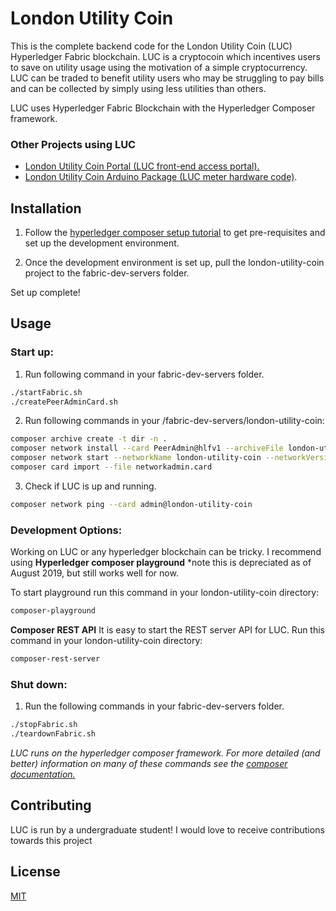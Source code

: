 # London Utility Coin

This is the complete backend code for the London Utility Coin (LUC) Hyperledger Fabric blockchain. LUC is a cryptocoin which incentives users to save on utility usage using the motivation of a simple cryptocurrency. LUC can be traded to benefit utility users who may be struggling to pay bills and can be collected by simply using less utilities than others.  

LUC uses Hyperledger Fabric Blockchain with the Hyperledger Composer framework.

### Other Projects using LUC
-  [London Utility Coin Portal (LUC front-end access portal).](https://github.com/eklass3/LUC-Console)
- [London Utility Coin Arduino Package (LUC meter hardware code)](https://github.com/eklass3/LUC-Arduino).

## Installation

1. Follow the [hyperledger composer setup tutorial](https://hyperledger.github.io/composer/latest/installing/installing-index) to get pre-requisites and set up the development environment.

2. Once the development environment is set up, pull the london-utility-coin project to the fabric-dev-servers folder. 

Set up complete!


## Usage

### Start up:

1. Run following command in your fabric-dev-servers folder.

```bash
./startFabric.sh
./createPeerAdminCard.sh
```

2. Run following commands in your /fabric-dev-servers/london-utility-coin:
			
```bash
composer archive create -t dir -n .
composer network install --card PeerAdmin@hlfv1 --archiveFile london-utility-coin@{CURRENT_LUC_VERSION}.bna
composer network start --networkName london-utility-coin --networkVersion {CURRENT_LUC_VERSION} --networkAdmin admin --networkAdminEnrollSecret adminpw --card PeerAdmin@hlfv1 --file networkadmin.card
composer card import --file networkadmin.card
```
3. Check if LUC is up and running.
```bash
composer network ping --card admin@london-utility-coin
```
###  Development Options:
Working on LUC or any hyperledger blockchain can be tricky. I recommend using **Hyperledger composer playground**  *note this is depreciated as of August 2019, but still works well for now.

To start playground run this command in your london-utility-coin directory:
```bash
composer-playground
```
**Composer REST API**
It is easy to start the REST server API for LUC.
Run this command in your london-utility-coin directory:
```bash
composer-rest-server
```

### Shut down:

1. Run the following commands in your fabric-dev-servers folder.
```bash
./stopFabric.sh
./teardownFabric.sh
```

*LUC runs on the hyperledger composer framework. For more detailed (and better) information on many of these commands see the [composer documentation.]([https://hyperledger.github.io/composer/latest/index.html](https://hyperledger.github.io/composer/latest/index.html))*

## Contributing
LUC is run by a undergraduate student! I would love to receive contributions towards this project 

## License
[MIT](https://choosealicense.com/licenses/mit/)
